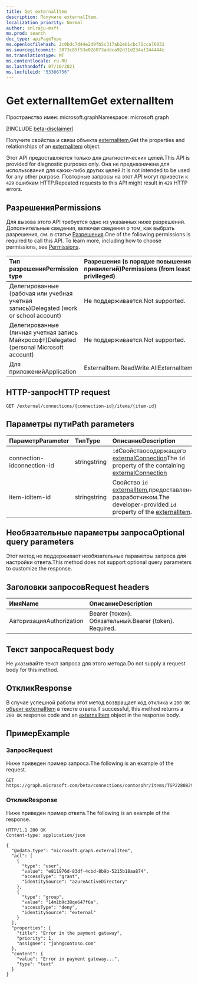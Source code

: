 ```yaml
---
title: Get externalItem
description: Получите externalItem.
localization_priority: Normal
author: snlraju-msft
ms.prod: search
doc_type: apiPageType
ms.openlocfilehash: 2c0bdc7d44e2d9fb5c317ab2eb1cbc71cca76031
ms.sourcegitcommit: 3873c85f53e026073addca92d31d234af244444c
ms.translationtype: MT
ms.contentlocale: ru-RU
ms.lasthandoff: 07/10/2021
ms.locfileid: "53366756"
---
```

# <a name="get-externalitem"></a><span data-ttu-id="699b7-103">Get externalItem</span><span class="sxs-lookup"><span data-stu-id="699b7-103">Get externalItem</span></span>

<span data-ttu-id="699b7-104">Пространство имен: microsoft.graph</span><span class="sxs-lookup"><span data-stu-id="699b7-104">Namespace: microsoft.graph</span></span>

[!INCLUDE [beta-disclaimer](../../includes/beta-disclaimer.md)]

<span data-ttu-id="699b7-105">Получите свойства и связи объекта [externalitem.](../resources/externalitem.md)</span><span class="sxs-lookup"><span data-stu-id="699b7-105">Get the properties and relationships of an [externalitem](../resources/externalitem.md) object.</span></span>

<span data-ttu-id="699b7-106">Этот API предоставляется только для диагностических целей.</span><span class="sxs-lookup"><span data-stu-id="699b7-106">This API is provided for diagnostic purposes only.</span></span> <span data-ttu-id="699b7-107">Она не предназначена для использования для каких-либо других целей.</span><span class="sxs-lookup"><span data-stu-id="699b7-107">It is not intended to be used for any other purpose.</span></span> <span data-ttu-id="699b7-108">Повторные запросы на этот API могут привести к `429` ошибкам HTTP.</span><span class="sxs-lookup"><span data-stu-id="699b7-108">Repeated requests to this API might result in `429` HTTP errors.</span></span>

## <a name="permissions"></a><span data-ttu-id="699b7-109">Разрешения</span><span class="sxs-lookup"><span data-stu-id="699b7-109">Permissions</span></span>

<span data-ttu-id="699b7-p102">Для вызова этого API требуется одно из указанных ниже разрешений. Дополнительные сведения, включая сведения о том, как выбрать разрешения, см. в статье [Разрешения](/graph/permissions-reference).</span><span class="sxs-lookup"><span data-stu-id="699b7-p102">One of the following permissions is required to call this API. To learn more, including how to choose permissions, see [Permissions](/graph/permissions-reference).</span></span>

| <span data-ttu-id="699b7-112">Тип разрешения</span><span class="sxs-lookup"><span data-stu-id="699b7-112">Permission type</span></span>                        | <span data-ttu-id="699b7-113">Разрешения (в порядке повышения привилегий)</span><span class="sxs-lookup"><span data-stu-id="699b7-113">Permissions (from least to most privileged)</span></span> |
|:---------------------------------------|:--------------------------------------------|
| <span data-ttu-id="699b7-114">Делегированные (рабочая или учебная учетная запись)</span><span class="sxs-lookup"><span data-stu-id="699b7-114">Delegated (work or school account)</span></span>     | <span data-ttu-id="699b7-115">Не поддерживается.</span><span class="sxs-lookup"><span data-stu-id="699b7-115">Not supported.</span></span> |
| <span data-ttu-id="699b7-116">Делегированные (личная учетная запись Майкрософт)</span><span class="sxs-lookup"><span data-stu-id="699b7-116">Delegated (personal Microsoft account)</span></span> | <span data-ttu-id="699b7-117">Не поддерживается.</span><span class="sxs-lookup"><span data-stu-id="699b7-117">Not supported.</span></span> |
| <span data-ttu-id="699b7-118">Для приложений</span><span class="sxs-lookup"><span data-stu-id="699b7-118">Application</span></span>                            | <span data-ttu-id="699b7-119">ExternalItem.ReadWrite.All</span><span class="sxs-lookup"><span data-stu-id="699b7-119">ExternalItem.ReadWrite.All</span></span> |

## <a name="http-request"></a><span data-ttu-id="699b7-120">HTTP-запрос</span><span class="sxs-lookup"><span data-stu-id="699b7-120">HTTP request</span></span>

<!-- { "blockType": "ignored" } -->

```http
GET /external/connections/{connection-id}/items/{item-id}
```

## <a name="path-parameters"></a><span data-ttu-id="699b7-121">Параметры пути</span><span class="sxs-lookup"><span data-stu-id="699b7-121">Path parameters</span></span>

| <span data-ttu-id="699b7-122">Параметр</span><span class="sxs-lookup"><span data-stu-id="699b7-122">Parameter</span></span>     | <span data-ttu-id="699b7-123">Тип</span><span class="sxs-lookup"><span data-stu-id="699b7-123">Type</span></span>   | <span data-ttu-id="699b7-124">Описание</span><span class="sxs-lookup"><span data-stu-id="699b7-124">Description</span></span>                                         |
|:--------------|:-------|:----------------------------------------------------|
| <span data-ttu-id="699b7-125">connection-id</span><span class="sxs-lookup"><span data-stu-id="699b7-125">connection-id</span></span> | <span data-ttu-id="699b7-126">string</span><span class="sxs-lookup"><span data-stu-id="699b7-126">string</span></span> | <span data-ttu-id="699b7-127">`id`Свойствосодержащего [externalConnection](../resources/externalconnection.md)</span><span class="sxs-lookup"><span data-stu-id="699b7-127">The `id` property of the containing [externalConnection](../resources/externalconnection.md)</span></span> |
| <span data-ttu-id="699b7-128">item-id</span><span class="sxs-lookup"><span data-stu-id="699b7-128">item-id</span></span>       | <span data-ttu-id="699b7-129">string</span><span class="sxs-lookup"><span data-stu-id="699b7-129">string</span></span> | <span data-ttu-id="699b7-130">Свойство `id` [externalItem,](../resources/externalitem.md)предоставленное разработчиком.</span><span class="sxs-lookup"><span data-stu-id="699b7-130">The developer-provided `id` property of the [externalItem](../resources/externalitem.md).</span></span> |

## <a name="optional-query-parameters"></a><span data-ttu-id="699b7-131">Необязательные параметры запроса</span><span class="sxs-lookup"><span data-stu-id="699b7-131">Optional query parameters</span></span>

<span data-ttu-id="699b7-132">Этот метод не поддерживает необязательные параметры запроса для настройки ответа.</span><span class="sxs-lookup"><span data-stu-id="699b7-132">This method does not support optional query parameters to customize the response.</span></span>

## <a name="request-headers"></a><span data-ttu-id="699b7-133">Заголовки запросов</span><span class="sxs-lookup"><span data-stu-id="699b7-133">Request headers</span></span>

| <span data-ttu-id="699b7-134">Имя</span><span class="sxs-lookup"><span data-stu-id="699b7-134">Name</span></span>          | <span data-ttu-id="699b7-135">Описание</span><span class="sxs-lookup"><span data-stu-id="699b7-135">Description</span></span>               |
|:--------------|:--------------------------|
| <span data-ttu-id="699b7-136">Авторизация</span><span class="sxs-lookup"><span data-stu-id="699b7-136">Authorization</span></span> | <span data-ttu-id="699b7-p103">Bearer {токен}. Обязательный.</span><span class="sxs-lookup"><span data-stu-id="699b7-p103">Bearer {token}. Required.</span></span> |

## <a name="request-body"></a><span data-ttu-id="699b7-139">Текст запроса</span><span class="sxs-lookup"><span data-stu-id="699b7-139">Request body</span></span>

<span data-ttu-id="699b7-140">Не указывайте текст запроса для этого метода.</span><span class="sxs-lookup"><span data-stu-id="699b7-140">Do not supply a request body for this method.</span></span>

## <a name="response"></a><span data-ttu-id="699b7-141">Отклик</span><span class="sxs-lookup"><span data-stu-id="699b7-141">Response</span></span>

<span data-ttu-id="699b7-142">В случае успешной работы этот метод возвращает код отклика и `200 OK` [объект externalItem](../resources/externalitem.md) в тексте ответа.</span><span class="sxs-lookup"><span data-stu-id="699b7-142">If successful, this method returns a `200 OK` response code and an [externalItem](../resources/externalitem.md) object in the response body.</span></span>

## <a name="example"></a><span data-ttu-id="699b7-143">Пример</span><span class="sxs-lookup"><span data-stu-id="699b7-143">Example</span></span>

### <a name="request"></a><span data-ttu-id="699b7-144">Запрос</span><span class="sxs-lookup"><span data-stu-id="699b7-144">Request</span></span>

<span data-ttu-id="699b7-145">Ниже приведен пример запроса.</span><span class="sxs-lookup"><span data-stu-id="699b7-145">The following is an example of the request.</span></span>

```http
GET https://graph.microsoft.com/beta/connections/contosohr/items/TSP228082938
```

<!-- markdownlint-disable MD024 -->
### <a name="response"></a><span data-ttu-id="699b7-146">Отклик</span><span class="sxs-lookup"><span data-stu-id="699b7-146">Response</span></span>
<!-- markdownlint-enable MD024 -->

<span data-ttu-id="699b7-147">Ниже приведен пример ответа.</span><span class="sxs-lookup"><span data-stu-id="699b7-147">The following is an example of the response.</span></span>

<!-- {
  "blockType": "response",
  "truncated": true
} -->

```http
HTTP/1.1 200 OK
Content-type: application/json

{
  "@odata.type": "microsoft.graph.externalItem",
  "acl": [
    {
      "type": "user",
      "value": "e811976d-83df-4cbd-8b9b-5215b18aa874",
      "accessType": "grant",
      "identitySource": "azureActiveDirectory"
    },
    {
      "type": "group",
      "value": "14m1b9c38qe647f6a",
      "accessType": "deny",
      "identitySource": "external"
    }
  ],
  "properties": {
    "title": "Error in the payment gateway",
    "priority": 1,
    "assignee": "john@contoso.com"
  },
  "content": {
    "value": "Error in payment gateway...",
    "type": "text"
  }
}
```

<!-- uuid: 16cd6b66-4b1a-43a1-adaf-3a886856ed98
2019-02-04 14:57:30 UTC -->
<!-- {
  "type": "#page.annotation",
  "description": "Get externalItem",
  "keywords": "",
  "section": "documentation",
  "tocPath": ""
}-->
